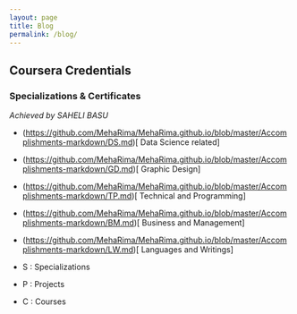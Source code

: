 ```yaml
---
layout: page
title: Blog
permalink: /blog/
---
```


## Coursera Credentials
### Specializations & Certificates


*Achieved by SAHELI BASU*

- (https://github.com/MehaRima/MehaRima.github.io/blob/master/Accomplishments-markdown/DS.md)[ Data Science related]

- (https://github.com/MehaRima/MehaRima.github.io/blob/master/Accomplishments-markdown/GD.md)[ Graphic Design]

- (https://github.com/MehaRima/MehaRima.github.io/blob/master/Accomplishments-markdown/TP.md)[ Technical and Programming]

- (https://github.com/MehaRima/MehaRima.github.io/blob/master/Accomplishments-markdown/BM.md)[ Business and Management]

- (https://github.com/MehaRima/MehaRima.github.io/blob/master/Accomplishments-markdown/LW.md)[ Languages and Writings]





- S : Specializations
- P : Projects
- C : Courses



